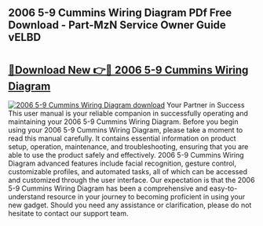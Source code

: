 ## 2006 5-9 Cummins Wiring Diagram PDf Free Download - Part-MzN Service Owner Guide vELBD

# <h2><a href="http://dfr63y.blite.top/?on=2006+5-9+Cummins+Wiring+Diagram">🔗Download New 👉🔴 2006 5-9 Cummins Wiring Diagram</a></h2>

[![2006 5-9 Cummins Wiring Diagram download](https://i.imgur.com/lujVjoI.png)](http://dfr63y.blite.top/?on=2006+5-9+Cummins+Wiring+Diagram)
Your Partner in Success This user manual is your reliable companion in successfully operating and maintaining your 2006 5-9 Cummins Wiring Diagram. Before you begin using your 2006 5-9 Cummins Wiring Diagram, please take a moment to read this manual carefully. It contains essential information on product setup, operation, maintenance, and troubleshooting, ensuring that you are able to use the product safely and effectively. 2006 5-9 Cummins Wiring Diagram advanced features include facial recognition, gesture control, customizable profiles, and automated tasks, all of which can be accessed and customized through the user interface. Our expectation is that the 2006 5-9 Cummins Wiring Diagram has been a comprehensive and easy-to-understand resource in your journey to becoming proficient in using your new gadget. Should you need any assistance or clarification, please do not hesitate to contact our support team.
